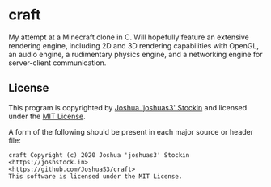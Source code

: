 # craft

My attempt at a Minecraft clone in C. Will hopefully feature an extensive rendering engine, including 2D and 3D rendering capabilities with OpenGL, an audio engine, a rudimentary physics engine, and a networking engine for server-client communication.

## License

This program is copyrighted by [Joshua 'joshuas3' Stockin](https://joshstock.in/) and licensed under the [MIT License](LICENSE).

A form of the following should be present in each major source or header file:

```
craft Copyright (c) 2020 Joshua 'joshuas3' Stockin
<https://joshstock.in>
<https://github.com/JoshuaS3/craft>
This software is licensed under the MIT License.
```
